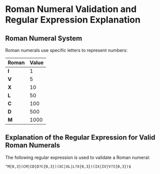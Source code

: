 # Roman Numeral Validation and Regular Expression Explanation

## Roman Numeral System

Roman numerals use specific letters to represent numbers:

| Roman | Value  |
|--------|--------|
| **I**  | 1      |
| **V**  | 5      |
| **X**  | 10     |
| **L**  | 50     |
| **C**  | 100    |
| **D**  | 500    |
| **M**  | 1000   |

## Explanation of the Regular Expression for Valid Roman Numerals

The following regular expression is used to validate a Roman numeral:

```regex
^M{0,3}(CM|CD|D?C{0,3})(XC|XL|L?X{0,3})(IX|IV|V?I{0,3})$

